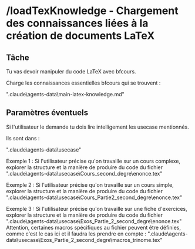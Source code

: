 # /loadTexKnowledge - Chargement des connaissances liées à la création de documents LaTeX

## Tâche

Tu vas devoir manipuler du code LaTeX avec bfcours.

Charge les connaissances essentielles bfcours qui se trouvent :

".claude\agents-data\main-latex-knowledge.md"

## Paramètres éventuels

Si l'utilisateur le demande tu dois lire intelligement les usecase mentionnés.

Ils sont dans :

".claude\agents-data\usecase"

Exemple 1 : Si l'utilisateur précise qu'on travaille sur un cours complexe, explorer la structure et la manière de produire du code du fichier ".claude\agents-data\usecase\Cours_second_degre\enonce.tex"

Exemple 2 : Si l'utilisateur précise qu'on travaille sur un cours simple, explorer la structure et la manière de produire du code du fichier ".claude\agents-data\usecase\Cours_Partie2_second_degre\enonce.tex"

Exemple 3 : Si l'utilisateur précise qu'on travaille sur une fiche d'exercices, explorer la structure et la manière de produire du code du fichier ".claude\agents-data\usecase\Exos_Partie_2_second_degre\enonce.tex"
Attention, certaines macros spécifiques au fichier peuvent être définies, comme c'est le cas ici et il faudra les prendre en compte :
".claude\agents-data\usecase\Exos_Partie_2_second_degre\macros_trinome.tex"
